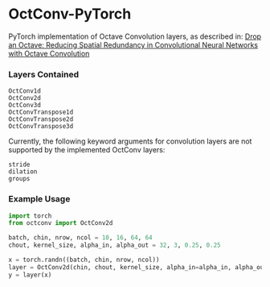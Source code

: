 # OctConv-PyTorch

PyTorch implementation of Octave Convolution layers, as described in: [Drop an Octave: Reducing Spatial Redundancy in Convolutional Neural Networks with Octave Convolution](https://arxiv.org/abs/1904.05049)


### Layers Contained

```
OctConv1d
OctConv2d
OctConv3d
OctConvTranspose1d
OctConvTranspose2d
OctConvTranspose3d
```

Currently, the following keyword arguments for convolution layers are not supported by the implemented OctConv layers:
```
stride
dilation
groups
```


### Example Usage

```python
import torch
from octconv import OctConv2d

batch, chin, nrow, ncol = 10, 16, 64, 64
chout, kernel_size, alpha_in, alpha_out = 32, 3, 0.25, 0.25

x = torch.randn((batch, chin, nrow, ncol))
layer = OctConv2d(chin, chout, kernel_size, alpha_in=alpha_in, alpha_out=alpha_out)
y = layer(x)
```